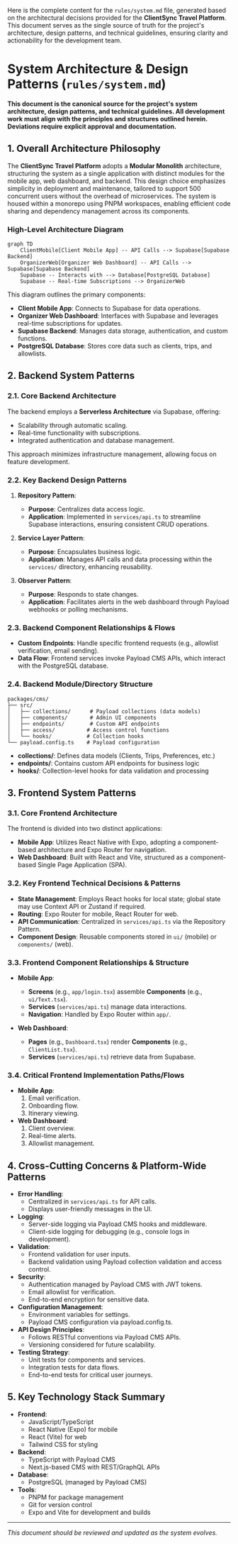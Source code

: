 Here is the complete content for the `rules/system.md` file, generated based on the architectural decisions provided for the **ClientSync Travel Platform**. This document serves as the single source of truth for the project's architecture, design patterns, and technical guidelines, ensuring clarity and actionability for the development team.


# System Architecture & Design Patterns (`rules/system.md`)

**This document is the canonical source for the project's system architecture, design patterns, and technical guidelines. All development work must align with the principles and structures outlined herein. Deviations require explicit approval and documentation.**

## 1. Overall Architecture Philosophy

The **ClientSync Travel Platform** adopts a **Modular Monolith** architecture, structuring the system as a single application with distinct modules for the mobile app, web dashboard, and backend. This design choice emphasizes simplicity in deployment and maintenance, tailored to support 500 concurrent users without the overhead of microservices. The system is housed within a monorepo using PNPM workspaces, enabling efficient code sharing and dependency management across its components.

### High-Level Architecture Diagram

```mermaid
graph TD
    ClientMobile[Client Mobile App] -- API Calls --> Supabase[Supabase Backend]
    OrganizerWeb[Organizer Web Dashboard] -- API Calls --> Supabase[Supabase Backend]
    Supabase -- Interacts with --> Database[PostgreSQL Database]
    Supabase -- Real-time Subscriptions --> OrganizerWeb
```

This diagram outlines the primary components:
- **Client Mobile App**: Connects to Supabase for data operations.
- **Organizer Web Dashboard**: Interfaces with Supabase and leverages real-time subscriptions for updates.
- **Supabase Backend**: Manages data storage, authentication, and custom functions.
- **PostgreSQL Database**: Stores core data such as clients, trips, and allowlists.

## 2. Backend System Patterns

### 2.1. Core Backend Architecture

The backend employs a **Serverless Architecture** via Supabase, offering:
- Scalability through automatic scaling.
- Real-time functionality with subscriptions.
- Integrated authentication and database management.

This approach minimizes infrastructure management, allowing focus on feature development.

### 2.2. Key Backend Design Patterns

1. **Repository Pattern**:
   - **Purpose**: Centralizes data access logic.
   - **Application**: Implemented in `services/api.ts` to streamline Supabase interactions, ensuring consistent CRUD operations.

2. **Service Layer Pattern**:
   - **Purpose**: Encapsulates business logic.
   - **Application**: Manages API calls and data processing within the `services/` directory, enhancing reusability.

3. **Observer Pattern**:
   - **Purpose**: Responds to state changes.
   - **Application**: Facilitates alerts in the web dashboard through Payload webhooks or polling mechanisms.

### 2.3. Backend Component Relationships & Flows

- **Custom Endpoints**: Handle specific frontend requests (e.g., allowlist verification, email sending).
- **Data Flow**: Frontend services invoke Payload CMS APIs, which interact with the PostgreSQL database.

### 2.4. Backend Module/Directory Structure

```plaintext
packages/cms/
├── src/
│   ├── collections/      # Payload collections (data models)
│   ├── components/       # Admin UI components
│   ├── endpoints/        # Custom API endpoints
│   ├── access/          # Access control functions
│   └── hooks/           # Collection hooks
└── payload.config.ts    # Payload configuration
```

- **collections/**: Defines data models (Clients, Trips, Preferences, etc.)
- **endpoints/**: Contains custom API endpoints for business logic
- **hooks/**: Collection-level hooks for data validation and processing

## 3. Frontend System Patterns

### 3.1. Core Frontend Architecture

The frontend is divided into two distinct applications:
- **Mobile App**: Utilizes React Native with Expo, adopting a component-based architecture and Expo Router for navigation.
- **Web Dashboard**: Built with React and Vite, structured as a component-based Single Page Application (SPA).

### 3.2. Key Frontend Technical Decisions & Patterns

- **State Management**: Employs React hooks for local state; global state may use Context API or Zustand if required.
- **Routing**: Expo Router for mobile, React Router for web.
- **API Communication**: Centralized in `services/api.ts` via the Repository Pattern.
- **Component Design**: Reusable components stored in `ui/` (mobile) or `components/` (web).

### 3.3. Frontend Component Relationships & Structure

- **Mobile App**:
  - **Screens** (e.g., `app/login.tsx`) assemble **Components** (e.g., `ui/Text.tsx`).
  - **Services** (`services/api.ts`) manage data interactions.
  - **Navigation**: Handled by Expo Router within `app/`.

- **Web Dashboard**:
  - **Pages** (e.g., `Dashboard.tsx`) render **Components** (e.g., `ClientList.tsx`).
  - **Services** (`services/api.ts`) retrieve data from Supabase.

### 3.4. Critical Frontend Implementation Paths/Flows

- **Mobile App**:
  1. Email verification.
  2. Onboarding flow.
  3. Itinerary viewing.
- **Web Dashboard**:
  1. Client overview.
  2. Real-time alerts.
  3. Allowlist management.

## 4. Cross-Cutting Concerns & Platform-Wide Patterns

- **Error Handling**:
  - Centralized in `services/api.ts` for API calls.
  - Displays user-friendly messages in the UI.
- **Logging**:
  - Server-side logging via Payload CMS hooks and middleware.
  - Client-side logging for debugging (e.g., console logs in development).
- **Validation**:
  - Frontend validation for user inputs.
  - Backend validation using Payload collection validation and access control.
- **Security**:
  - Authentication managed by Payload CMS with JWT tokens.
  - Email allowlist for verification.
  - End-to-end encryption for sensitive data.
- **Configuration Management**:
  - Environment variables for settings.
  - Payload CMS configuration via payload.config.ts.
- **API Design Principles**:
  - Follows RESTful conventions via Payload CMS APIs.
  - Versioning considered for future scalability.
- **Testing Strategy**:
  - Unit tests for components and services.
  - Integration tests for data flows.
  - End-to-end tests for critical user journeys.

## 5. Key Technology Stack Summary

- **Frontend**:
  - JavaScript/TypeScript
  - React Native (Expo) for mobile
  - React (Vite) for web
  - Tailwind CSS for styling
- **Backend**:
  - TypeScript with Payload CMS
  - Next.js-based CMS with REST/GraphQL APIs
- **Database**:
  - PostgreSQL (managed by Payload CMS)
- **Tools**:
  - PNPM for package management
  - Git for version control
  - Expo and Vite for development and builds

---

*This document should be reviewed and updated as the system evolves.*

